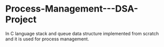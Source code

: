 # Process-Management---DSA-Project
In C language stack and queue data structure implemented from scratch and it is used for process management.

